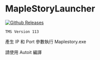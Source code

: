 # MapleStoryLauncher  

[![Github Releases](https://img.shields.io/badge/TMS-113-blue.svg?style=flat-square)]()

```
TMS Version 113
```
產生 IP 和 Port 參數執行 Maplestory.exe

請使用 Autoit 編譯
